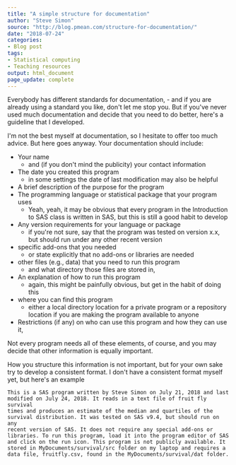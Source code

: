 ```yaml
---
title: "A simple structure for documentation"
author: "Steve Simon"
source: "http://blog.pmean.com/structure-for-documentation/"
date: "2018-07-24"
categories:
- Blog post
tags:
- Statistical computing
- Teaching resources
output: html_document
page_update: complete
---
```


Everybody has different standards for documentation, - and if you are already using a standard you like, don't let me stop you. But if you've never used much documentation and decide that you need to do better, here's a guideline that I developed.

<!---More--->

I'm not the best myself at documentation, so I hesitate to offer too much advice. But here goes anyway. Your documentation should include:

-   Your name
    -   and (if you don't mind the publicity) your contact information
-   The date you created this program
    -    in some settings the date of last modification may also be helpful
-   A brief description of the purpose for the program
-   The programming language or statistical package that your program
    uses
    -   Yeah, yeah, it may be obvious that every program in the Introduction to SAS class is written in SAS, but this is still a good habit to develop
-   Any version requirements for your language or package
    -   if you're not sure, say that the program was tested on version x.x, but should run under any other recent version
-   specific add-ons that you needed
    -   or state explicitly that no add-ons or libraries are needed
-   other files (e.g., data) that you need to run this program
    -   and what directory those files are stored in,
-   An explanation of how to run this program
    -   again, this might be painfully obvious, but get in the habit of doing this
-   where you can find this program
    -   either a local directory location for a private program or a repository location if you are making the program available to anyone
-   Restrictions (if any) on who can use this program and how they can use it,

Not every program needs all of these elements, of course, and you may decide that other information is equally important.

How you structure this information is not important, but for your own sake try to develop a consistent format. I don't have a consistent format myself yet, but here's an example

```
This is a SAS program written by Steve Simon on July 21, 2018 and last
modified on July 24, 2018. It reads in a text file of fruit fly survival
times and produces an estimate of the median and quartiles of the
survival distribution. It was tested on SAS v9.4, but should run on any
recent version of SAS. It does not require any special add-ons or
libraries. To run this program, load it into the program editor of SAS
and click on the run icon. This program is not publicly available. It
stored in MyDocuments/survival/src folder on my laptop and requires a
data file, fruitfly.csv, found in the MyDocuments/survival/dat folder.
```







